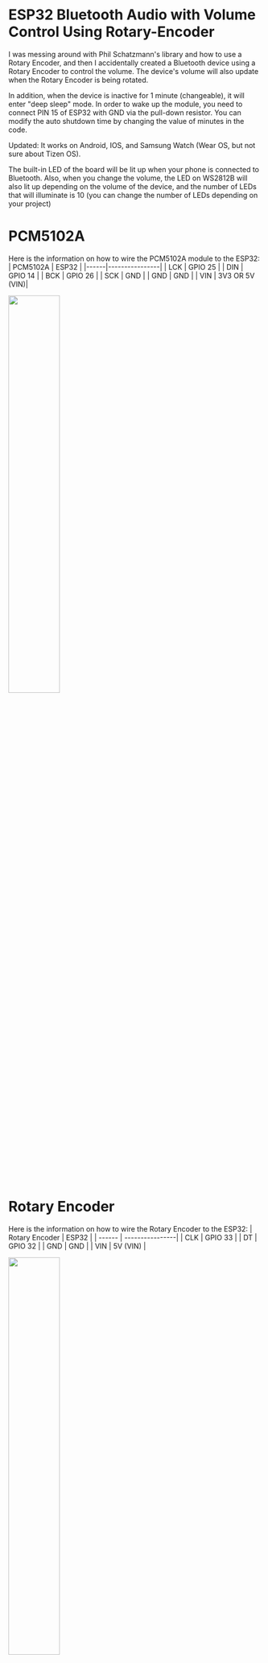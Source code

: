 # ESP32 Bluetooth Audio with Volume Control Using Rotary-Encoder
I was messing around with Phil Schatzmann's library and how to use a Rotary Encoder, and then I accidentally created a Bluetooth device using a Rotary Encoder to control the volume. The device's volume will also update when the Rotary Encoder is being rotated.

In addition, when the device is inactive for 1 minute (changeable), it will enter "deep sleep" mode. In order to wake up the module, you need to connect PIN 15 of ESP32 with GND via the pull-down resistor. You can modify the auto shutdown time by changing the value of minutes in the code. 

Updated: It works on Android, IOS, and Samsung Watch (Wear OS, but not sure about Tizen OS). 

The built-in LED of the board will be lit up when your phone is connected to Bluetooth. Also, when you change the volume, the LED on WS2812B will also lit up depending on the volume of the device, and the number of LEDs that will illuminate is 10 (you can change the number of LEDs depending on your project)

# PCM5102A
Here is the information on how to wire the PCM5102A module to the ESP32:
| PCM5102A  | ESP32 |
|------|----------------|
| LCK | GPIO 25 |
| DIN | GPIO 14 |
| BCK | GPIO 26 |
| SCK | GND |
| GND | GND |
| VIN | 3V3 OR 5V (VIN)|

<img src="https://user-images.githubusercontent.com/72125448/213976186-991fbb73-26de-42e9-9aea-8901ce2a2613.jpg" width=45% height=45%>

# Rotary Encoder
Here is the information on how to wire the Rotary Encoder to the ESP32:
| Rotary Encoder  | ESP32 |
| ------ | ----------------|
| CLK | GPIO 33 |
| DT | GPIO 32 |
| GND | GND |
| VIN | 5V (VIN) |

<img src="https://user-images.githubusercontent.com/72125448/213977013-4a5b1336-3c5c-4319-94e6-383daaa219d4.jpg" width=45% height=45%>

# WS2812B Led Strip
Here is the information on how to wire the WS2812B Led Strip to the ESP32:
| WS2812B | ESP32 |
| V+ | VIN (5V) or 3.3V |
| Data In | GPIO 18 |
| GND | GND |

<img src="https://user-images.githubusercontent.com/72125448/217063951-24d0d14b-80ca-4c57-81b6-0bb9044d79c7.jpg" width=45% height=45%>

# Library Requirements
https://github.com/pschatzmann/ESP32-A2DP <br />
https://learn.adafruit.com/adafruit-neopixel-uberguide/arduino-library-installation
# LICENSE
MIT LICENSED
